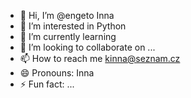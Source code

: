 - 👋 Hi, I’m @engeto Inna
- 👀 I’m interested in Python
- 🌱 I’m currently learning 
- 💞️ I’m looking to collaborate on ...
- 📫 How to reach me kinna@seznam.cz
- 😄 Pronouns: Inna
- ⚡ Fun fact: ...

<!---
engetoInna20241969/engetoInna20241969 is a ✨ special ✨ repository because its `README.md` (this file) appears on your GitHub profile.
You can click the Preview link to take a look at your changes.
--->
